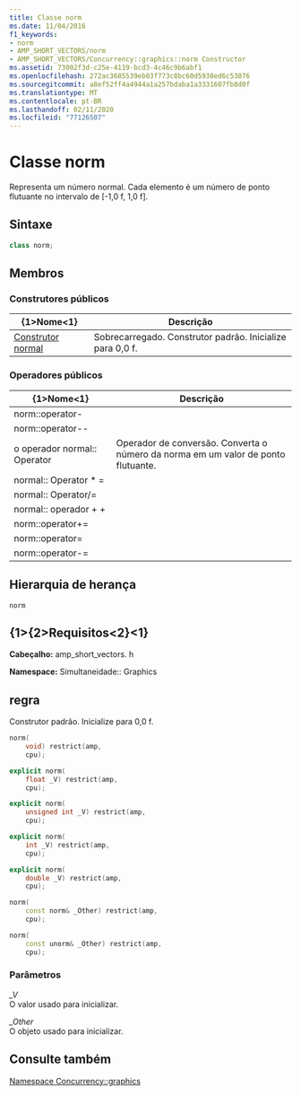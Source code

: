 ```yaml
---
title: Classe norm
ms.date: 11/04/2016
f1_keywords:
- norm
- AMP_SHORT_VECTORS/norm
- AMP_SHORT_VECTORS/Concurrency::graphics::norm Constructor
ms.assetid: 73002f3d-c25e-4119-bcd3-4c46c9b6abf1
ms.openlocfilehash: 272ac3685539eb03f773c8bc60d5938ed6c53876
ms.sourcegitcommit: a8ef52ff4a4944a1a257bdaba1a3331607fb8d0f
ms.translationtype: MT
ms.contentlocale: pt-BR
ms.lasthandoff: 02/11/2020
ms.locfileid: "77126507"
---
```

# <a name="norm-class"></a>Classe norm

Representa um número normal. Cada elemento é um número de ponto flutuante no intervalo de [-1,0 f, 1,0 f].

## <a name="syntax"></a>Sintaxe

```cpp
class norm;
```

## <a name="members"></a>Membros

### <a name="public-constructors"></a>Construtores públicos

|{1&gt;Nome&lt;1}|Descrição|
|----------|-----------------|
|[Construtor normal](#ctor)|Sobrecarregado. Construtor padrão. Inicialize para 0,0 f.|

### <a name="public-operators"></a>Operadores públicos

|{1&gt;Nome&lt;1}|Descrição|
|----------|-----------------|
|norm::operator-||
|norm::operator--||
|o operador normal:: Operator|Operador de conversão. Converta o número da norma em um valor de ponto flutuante.|
|normal:: Operator * =||
|normal:: Operator/=||
|normal:: operador + +||
|norm::operator+=||
|norm::operator=||
|norm::operator-=||

## <a name="inheritance-hierarchy"></a>Hierarquia de herança

`norm`

## <a name="requirements"></a>{1&gt;{2&gt;Requisitos&lt;2}&lt;1}

**Cabeçalho:** amp_short_vectors. h

**Namespace:** Simultaneidade:: Graphics

## <a name="ctor"></a>regra

Construtor padrão. Inicialize para 0,0 f.

```cpp
norm(
    void) restrict(amp,
    cpu);

explicit norm(
    float _V) restrict(amp,
    cpu);

explicit norm(
    unsigned int _V) restrict(amp,
    cpu);

explicit norm(
    int _V) restrict(amp,
    cpu);

explicit norm(
    double _V) restrict(amp,
    cpu);

norm(
    const norm& _Other) restrict(amp,
    cpu);

norm(
    const unorm& _Other) restrict(amp,
    cpu);
```

### <a name="parameters"></a>Parâmetros

*_V*<br/>
O valor usado para inicializar.

*_Other*<br/>
O objeto usado para inicializar.

## <a name="see-also"></a>Consulte também

[Namespace Concurrency::graphics](concurrency-graphics-namespace.md)
